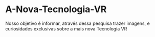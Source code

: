 # A-Nova-Tecnologia-VR
Nosso objetivo é informar, através dessa pesquisa trazer imagens, e curiosidades exclusivas sobre a mais nova Tecnologia VR
